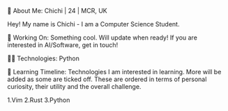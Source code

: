 
👋 About Me:
Chichi | 24 | MCR, UK 

Hey! My name is Chichi - I am a Computer Science Student.

🚀 Working On:
Something cool. Will update when ready!
If you are interested in AI/Software, get in touch!

👨‍💻 Technologies:
Python

🧠 Learning Timeline:
Technologies I am interested in learning. More will be added as some are ticked off. These are ordered in terms of personal curiosity, their utility and the overall challenge.

1.Vim 2.Rust 3.Python
